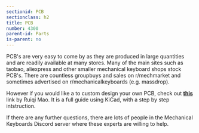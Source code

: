 ```yaml
---
sectionid: PCB
sectionclass: h2
title: PCB
number: 4300
parent-id: Parts
is-parent: no
---
```

PCB's are very easy to come by as they are produced in large quantities and are readily available at many stores. Many of the main sites such as taobao, aliexpress and other smaller mechanical keyboard shops stock PCB's. There are countless groupbuys and sales on r/mechmarket and sometimes advertised on r/mechanicalkeyboards (e.g. massdrop). 

However if you would like a to custom design your own PCB, check out <a href = 'https://github.com/ruiqimao/keyboard-pcb-guide'><strong>this</strong></a> link by Ruiqi Mao. It is a full guide using KiCad, with a step by step intstruction. 

If there are any further questions, there are lots of people in the Mechanical Keyboards Discord server where these experts are willing to help. 